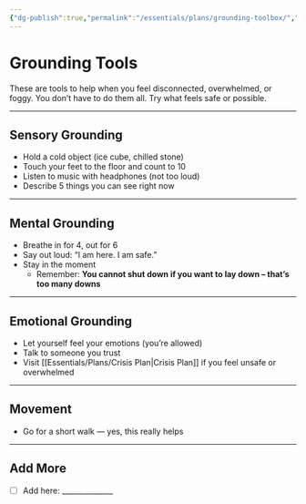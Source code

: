 ```yaml
---
{"dg-publish":true,"permalink":"/essentials/plans/grounding-toolbox/","tags":["Grounding","Crisis-Plan","help","anchor"]}
---
```


# Grounding Tools

These are tools to help when you feel disconnected, overwhelmed, or foggy. You don’t have to do them all. Try what feels safe or possible.

---

## Sensory Grounding
- Hold a cold object (ice cube, chilled stone)
- Touch your feet to the floor and count to 10
- Listen to music with headphones (not too loud)
- Describe 5 things you can see right now

---

## Mental Grounding
- Breathe in for 4, out for 6
- Say out loud: “I am here. I am safe.”
- Stay in the moment  
  - Remember: **You cannot shut down if you want to lay down – that’s too many downs**

---

## Emotional Grounding
- Let yourself feel your emotions (you’re allowed)
- Talk to someone you trust
- Visit [[Essentials/Plans/Crisis Plan\|Crisis Plan]] if you feel unsafe or overwhelmed

---

## Movement
- Go for a short walk — yes, this really helps

---

## Add More
- [ ] Add here: ______________
